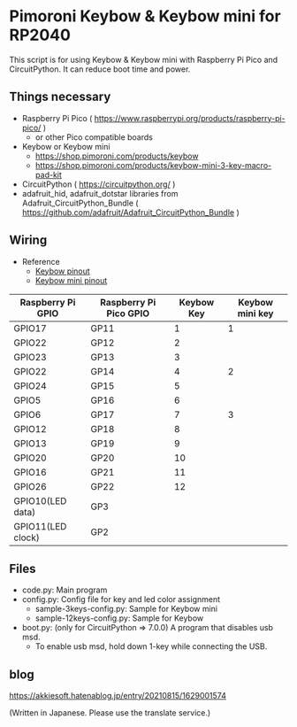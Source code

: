 # Pimoroni Keybow & Keybow mini for RP2040

This script is for using Keybow & Keybow mini with Raspberry Pi Pico and CircuitPython. It can reduce boot time and power.

## Things necessary

* Raspberry Pi Pico ( https://www.raspberrypi.org/products/raspberry-pi-pico/ )
    * or other Pico compatible boards
* Keybow or Keybow mini
    * https://shop.pimoroni.com/products/keybow
    * https://shop.pimoroni.com/products/keybow-mini-3-key-macro-pad-kit
* CircuitPython ( https://circuitpython.org/ )
* adafruit_hid, adafruit_dotstar libraries from Adafruit_CircuitPython_Bundle ( https://github.com/adafruit/Adafruit_CircuitPython_Bundle )

## Wiring

* Reference
    * [Keybow pinout](https://pinout.xyz/pinout/keybow)
    * [Keybow mini pinout](https://pinout.xyz/pinout/keybow_mini)

| Raspberry Pi GPIO | Raspberry Pi Pico GPIO | Keybow Key | Keybow mini key |
| ----------------- | ---------------------- | ---------- | --------------- |
| GPIO17            | GP11                   | 1          | 1               |
| GPIO22            | GP12                   | 2          |                 |
| GPIO23            | GP13                   | 3          |                 |
| GPIO22            | GP14                   | 4          | 2               |
| GPIO24            | GP15                   | 5          |                 |
| GPIO5             | GP16                   | 6          |                 |
| GPIO6             | GP17                   | 7          | 3               |
| GPIO12            | GP18                   | 8          |                 |
| GPIO13            | GP19                   | 9          |                 |
| GPIO20            | GP20                   | 10         |                 |
| GPIO16            | GP21                   | 11         |                 |
| GPIO26            | GP22                   | 12         |                 |
| GPIO10(LED data)  | GP3                    |            |                 |
| GPIO11(LED clock) | GP2                    |            |                 |

## Files

* code.py: Main program
* config.py: Config file for key and led color assignment
    * sample-3keys-config.py: Sample for Keybow mini
    * sample-12keys-config.py: Sample for Keybow
* boot.py: (only for CircuitPython => 7.0.0) A program that disables usb msd.
    *  To enable usb msd, hold down 1-key while connecting the USB.

## blog

https://akkiesoft.hatenablog.jp/entry/20210815/1629001574

(Written in Japanese. Please use the translate service.)